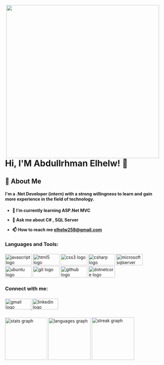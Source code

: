 <img align="right" height="500" src="https://media2.giphy.com/media/KNP5EQE5n2nczSFYpD/giphy.gif?cid=ecf05e47qc3kzj9ccsp1k6uqm63angrylsww7juvdk4tn4nl&ep=v1_gifs_search&rid=giphy.gif&ct=g"  />


# Hi, I'M Abdullrhman Elhelw! 👋


## 🚀 About Me
<h4>I'm a .Net Developer (intern)
with a strong willingness to learn and gain more experience in the field of technology.
<h4>

- 🌱 I’m currently learning **ASP.Net MVC**

- 💬 Ask me about **C# , SQL Server**
- 📫 How to reach me **elhelw258@gmail.com**



<h3 align="left">Languages and Tools:</h3>

###

<div align="left">
  <img src="https://cdn.jsdelivr.net/gh/devicons/devicon/icons/javascript/javascript-original.svg" height="37" width="87" alt="javascript logo"  />
  <img src="https://cdn.jsdelivr.net/gh/devicons/devicon/icons/html5/html5-original.svg" height="37" width="87" alt="html5 logo"  />
  <img src="https://cdn.jsdelivr.net/gh/devicons/devicon/icons/css3/css3-original.svg" height="37" width="87" alt="css3 logo"  />
  <img src="https://cdn.jsdelivr.net/gh/devicons/devicon/icons/csharp/csharp-original.svg" height="37" width="87" alt="csharp logo"  />
  <img src="https://cdn.jsdelivr.net/gh/devicons/devicon/icons/microsoftsqlserver/microsoftsqlserver-plain.svg" height="37" width="87" alt="microsoftsqlserver logo"  />
  <img src="https://cdn.jsdelivr.net/gh/devicons/devicon/icons/ubuntu/ubuntu-plain.svg" height="37" width="87" alt="ubuntu logo"  />
  <img src="https://cdn.jsdelivr.net/gh/devicons/devicon/icons/git/git-original.svg" height="37" width="87" alt="git logo"  />
  <img src="https://cdn.jsdelivr.net/gh/devicons/devicon/icons/github/github-original.svg" height="37" width="87" alt="github logo"  />
  <img src="https://cdn.jsdelivr.net/gh/devicons/devicon/icons/dotnetcore/dotnetcore-original.svg" height="37" width="87" alt="dotnetcore logo"  />
</div>

###

<h3 align="left">Connect with me:</h3>

###

 
<div align="left">
  <a href="mailto:elhelw258@gmail.com" target="_blank">
  <img src="https://raw.githubusercontent.com/maurodesouza/profile-readme-generator/master/src/assets/icons/social/gmail/default.svg" width="85" height="35" alt="gmail logo"  />
  </a>
  
  <a href="mailto:elhelw258@gmail.com" target="_blank">
  
  <img src="https://raw.githubusercontent.com/maurodesouza/profile-readme-generator/master/src/assets/icons/social/linkedin/default.svg" width="85" height="35" alt="linkedin logo"  />
  
  </a>
 
</div>

###
<div align="left">
  <img src="https://github-readme-stats.vercel.app/api?username=AbdullrhmanElhelw&hide_title=false&hide_rank=false&show_icons=true&include_all_commits=true&count_private=true&disable_animations=false&theme=react&locale=en&hide_border=true&order=1" height="138" alt="stats graph"  />
  <img src="https://github-readme-stats.vercel.app/api/top-langs?username=AbdullrhmanElhelw&locale=en&hide_title=false&layout=compact&card_width=320&langs_count=4&theme=react&hide_border=true&order=2" height="138" alt="languages graph"  />
  <img src="https://streak-stats.demolab.com?user=AbdullrhmanElhelw&locale=en&mode=daily&theme=react&hide_border=true&border_radius=10&order=3" height="139" alt="streak graph"  />
</div>

###


